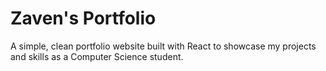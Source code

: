 # Zaven's Portfolio

A simple, clean portfolio website built with React to showcase my projects and skills as a Computer Science student.
